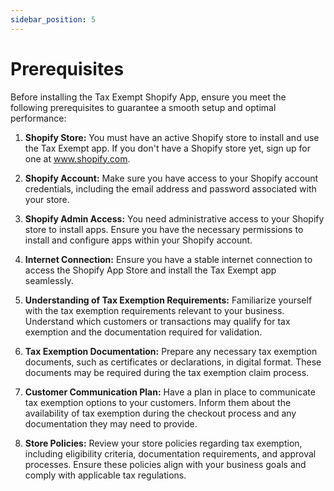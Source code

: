 ```yaml
---
sidebar_position: 5
---
```


# Prerequisites

Before installing the Tax Exempt Shopify App, ensure you meet the following prerequisites to guarantee a smooth setup and optimal performance:

1.  **Shopify Store:** You must have an active Shopify store to install and use the Tax Exempt app. If you don't have a Shopify store yet, sign up for one at www.shopify.com.

2.  **Shopify Account:** Make sure you have access to your Shopify account credentials, including the email address and password associated with your store.

 3. **Shopify Admin Access:** You need administrative access to your Shopify store to install apps. Ensure you have the necessary permissions to install and configure apps within your Shopify account.

4.  **Internet Connection:** Ensure you have a stable internet connection to access the Shopify App Store and install the Tax Exempt app seamlessly.

5.  **Understanding of Tax Exemption Requirements:** Familiarize yourself with the tax exemption requirements relevant to your business. Understand which customers or transactions may qualify for tax exemption and the documentation required for validation.

6.  **Tax Exemption Documentation:** Prepare any necessary tax exemption documents, such as certificates or declarations, in digital format. These documents may be required during the tax exemption claim process.

7.  **Customer Communication Plan:** Have a plan in place to communicate tax exemption options to your customers. Inform them about the availability of tax exemption during the checkout process and any documentation they may need to provide.

8.  **Store Policies:** Review your store policies regarding tax exemption, including eligibility criteria, documentation requirements, and approval processes. Ensure these policies align with your business goals and comply with applicable tax regulations.
